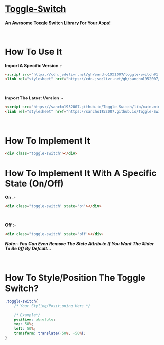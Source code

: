 # [Toggle-Switch](https://sancho1952007.github.io/Toggle-Switch)
**An Awesome Toggle Switch Library For Your Apps!**

<br>

# How To Use It

**Import A Specific Version** :-
```html
<script src="https://cdn.jsdelivr.net/gh/sancho1952007/toggle-switch@1.0/lib/main.min.js"></script>
<link rel="stylesheet" href="https://cdn.jsdelivr.net/gh/sancho1952007/toggle-switch@1.0/lib/style.min.css">
```

<br>

**Import The Latest Version** :-
```html
<script src="https://sancho1952007.github.io/Toggle-Switch/lib/main.min.js"></script>
<link rel="stylesheet" href="https://sancho1952007.github.io/Toggle-Switch/lib/style.min.css">
```

<br>

# How To Implement It
```html
<div class="toggle-switch"></div>
```

# How To Implement It With A Specific State (On/Off)
**On** :-
```html
<div class="toggle-switch" state='on'></div>
```

<br>

**Off** :-
```html
<div class="toggle-switch" state='off'></div>
```
***Note:- You Can Even Remove The State Attribute If You Want The Slider To Be Off By Default...***

<br>

# How To Style/Position The Toggle Switch?
```css
.toggle-switch{
    /* Your Styling/Positioning Here */
    
    /* Example*/
    position: absolute;
    top: 50%;
    left: 50%;
    transform: translate(-50%, -50%);
}
```
